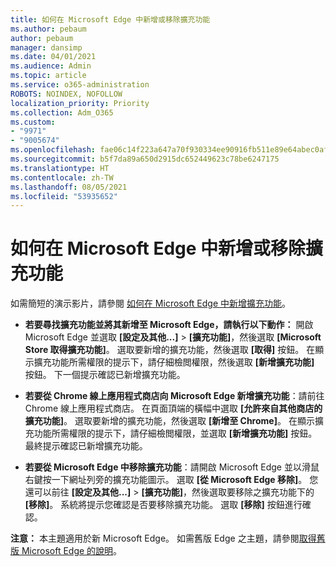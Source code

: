 ```yaml
---
title: 如何在 Microsoft Edge 中新增或移除擴充功能
ms.author: pebaum
author: pebaum
manager: dansimp
ms.date: 04/01/2021
ms.audience: Admin
ms.topic: article
ms.service: o365-administration
ROBOTS: NOINDEX, NOFOLLOW
localization_priority: Priority
ms.collection: Adm_O365
ms.custom:
- "9971"
- "9005674"
ms.openlocfilehash: fae06c14f223a647a70f930334ee90916fb511e89e64abec0af830289c5f3f1b
ms.sourcegitcommit: b5f7da89a650d2915dc652449623c78be6247175
ms.translationtype: HT
ms.contentlocale: zh-TW
ms.lasthandoff: 08/05/2021
ms.locfileid: "53935652"
---
```

# <a name="how-to-add-or-remove-extensions-in-microsoft-edge"></a>如何在 Microsoft Edge 中新增或移除擴充功能

如需簡短的演示影片，請參閱 [如何在 Microsoft Edge 中新增擴充功能](https://support.microsoft.com/help/4027935/windows-10-add-or-remove-browser-extensions)。

- **若要尋找擴充功能並將其新增至 Microsoft Edge，請執行以下動作：** 開啟 Microsoft Edge 並選取 **[設定及其他...]** > **[擴充功能]**，然後選取 **[Microsoft Store 取得擴充功能]**。 選取要新增的擴充功能，然後選取 **[取得]** 按鈕。 在顯示擴充功能所需權限的提示下，請仔細檢閲權限，然後選取 **[新增擴充功能]** 按鈕。 下一個提示確認已新增擴充功能。

- **若要從 Chrome 線上應用程式商店向 Microsoft Edge 新增擴充功能**：請前往 Chrome 線上應用程式商店。 在頁面頂端的橫幅中選取 **[允許來自其他商店的擴充功能]**。 選取要新增的擴充功能，然後選取 **[新增至 Chrome]**。 在顯示擴充功能所需權限的提示下，請仔細檢閲權限，並選取 **[新增擴充功能]** 按鈕。 最終提示確認已新增擴充功能。

- **若要從 Microsoft Edge 中移除擴充功能**：請開啟 Microsoft Edge 並以滑鼠右鍵按一下網址列旁的擴充功能圖示。 選取 **[從 Microsoft Edge 移除]**。 您還可以前往 **[設定及其他...]** > **[擴充功能]**，然後選取要移除之擴充功能下的 **[移除]**。 系統將提示您確認是否要移除擴充功能。 選取 **[移除]** 按鈕進行確認。

**注意：** 本主題適用於新 Microsoft Edge。 如需舊版 Edge 之主題，請參閱[取得舊版 Microsoft Edge 的說明](https://support.microsoft.com/hub/4522743/microsoft-edge-help)。